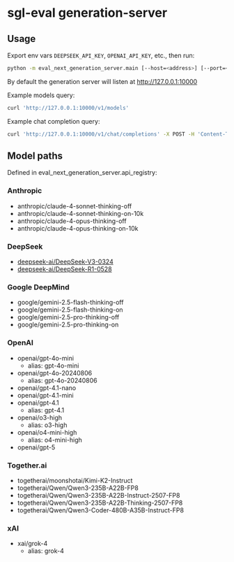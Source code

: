 # sgl-eval generation-server

## Usage

Export env vars `DEEPSEEK_API_KEY`, `OPENAI_API_KEY`, etc.,
then run:

```bash
python -m eval_next_generation_server.main [--host=<address>] [--port=<port>] [--max-workers=<max workers>]
```

By default the generation server will listen at http://127.0.0.1:10000

Example models query:

```bash
curl 'http://127.0.0.1:10000/v1/models'
```

Example chat completion query:

```bash
curl 'http://127.0.0.1:10000/v1/chat/completions' -X POST -H 'Content-Type: application/json' -d '{"model":"deepseek-ai/DeepSeek-V3-0324","messages":[{"role":"user","content":"hi"}]}'
```

## Model paths

Defined in eval_next_generation_server.api_registry:

### Anthropic

- anthropic/claude-4-sonnet-thinking-off
- anthropic/claude-4-sonnet-thinking-on-10k
- anthropic/claude-4-opus-thinking-off
- anthropic/claude-4-opus-thinking-on-10k

### DeepSeek

- [deepseek-ai/DeepSeek-V3-0324](https://huggingface.co/deepseek-ai/DeepSeek-V3-0324)
- [deepseek-ai/DeepSeek-R1-0528](https://huggingface.co/deepseek-ai/DeepSeek-R1-0528)

### Google DeepMind

- google/gemini-2.5-flash-thinking-off
- google/gemini-2.5-flash-thinking-on
- google/gemini-2.5-pro-thinking-off
- google/gemini-2.5-pro-thinking-on

### OpenAI

- openai/gpt-4o-mini
  - alias: gpt-4o-mini
- openai/gpt-4o-20240806
  - alias: gpt-4o-20240806
- openai/gpt-4.1-nano
- openai/gpt-4.1-mini
- openai/gpt-4.1
  - alias: gpt-4.1
- openai/o3-high
  - alias: o3-high
- openai/o4-mini-high
  - alias: o4-mini-high
- openai/gpt-5

### Together.ai

- togetherai/moonshotai/Kimi-K2-Instruct
- togetherai/Qwen/Qwen3-235B-A22B-FP8
- togetherai/Qwen/Qwen3-235B-A22B-Instruct-2507-FP8
- togetherai/Qwen/Qwen3-235B-A22B-Thinking-2507-FP8
- togetherai/Qwen/Qwen3-Coder-480B-A35B-Instruct-FP8

### xAI

- xai/grok-4
  - alias: grok-4
